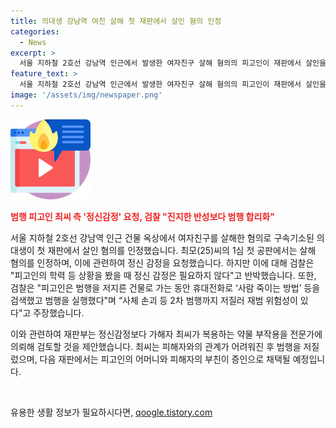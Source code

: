 ```yaml
---
title: 의대생 강남역 여친 살해 첫 재판에서 살인 혐의 인정
categories:
  - News
excerpt: >
  서울 지하철 2호선 강남역 인근에서 발생한 여자친구 살해 혐의의 피고인이 재판에서 살인을 인정했다. 최씨 측은 정신 감정을 요청했지만, 검찰은 합리화된 범행으로 인한 반성 부족을 지적하며 반박했다. 또한, 피해자와의 이별 요구로 인한 갈등과 범행 경위가 상세히 밝혀졌다. 최씨의 다음 재판은 다음 달에 열릴 예정이며, 피고인의 어머니와 피해자의 부친이 증인으로 채택될 예정이다.
feature_text: >
  서울 지하철 2호선 강남역 인근에서 발생한 여자친구 살해 혐의의 피고인이 재판에서 살인을 인정했다. 최씨 측은 정신 감정을 요청했지만, 검찰은 합리화된 범행으로 인한 반성 부족을 지적하며 반박했다. 또한, 피해자와의 이별 요구로 인한 갈등과 범행 경위가 상세히 밝혀졌다. 최씨의 다음 재판은 다음 달에 열릴 예정이며, 피고인의 어머니와 피해자의 부친이 증인으로 채택될 예정이다.
image: '/assets/img/newspaper.png'
---
```


<p><img src="/assets/img/news.png" alt="rentncar 속보" /></p>

<p><b><span style="color: #ee2323;">범행 피고인 최씨 측 '정신감정' 요청, 검찰 "진지한 반성보다 범행 합리화"</span></b></p>

<p>서울 지하철 2호선 강남역 인근 건물 옥상에서 여자친구를 살해한 혐의로 구속기소된 의대생이 첫 재판에서 살인 혐의를 인정했습니다. 최모(25)씨의 1심 첫 공판에서는 살해 혐의를 인정하며, 이에 관련하여 정신 감정을 요청했습니다. 하지만 이에 대해 검찰은 "피고인의 학력 등 상황을 봤을 때 정신 감정은 필요하지 않다"고 반박했습니다. 또한, 검찰은 "피고인은 범행을 저지른 건물로 가는 동안 휴대전화로 ‘사람 죽이는 방법’ 등을 검색했고 범행을 실행했다"며 “사체 손괴 등 2차 범행까지 저질러 재범 위험성이 있다"고 주장했습니다. </p>

<p>이와 관련하여 재판부는 정신감정보다 가해자 최씨가 복용하는 약물 부작용을 전문가에 의뢰해 검토할 것을 제안했습니다. 최씨는 피해자와의 관계가 어려워진 후 범행을 저질렀으며, 다음 재판에서는 피고인의 어머니와 피해자의 부친이 증인으로 채택될 예정입니다.</p>

<p data-ke-size="size16">&nbsp;</p>
유용한 생활 정보가 필요하시다면, <a href="https://qoogle.tistory.com" rel="dofollow">qoogle.tistory.com</a>


